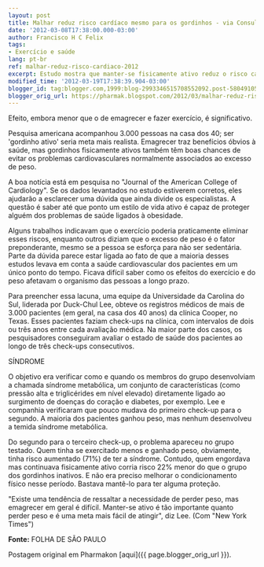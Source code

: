 ```yaml
---
layout: post
title: Malhar reduz risco cardíaco mesmo para os gordinhos - via Consulfarma
date: '2012-03-08T17:38:00.000-03:00'
author: Francisco H C Felix
tags:
- Exercício e saúde
lang: pt-br
ref: malhar-reduz-risco-cardiaco-2012
excerpt: Estudo mostra que manter-se fisicamente ativo reduz o risco cardíaco mesmo em pessoas acima do peso, reforçando a importância da atividade física para a saúde cardiovascular.
modified_time: '2012-03-19T17:38:39.904-03:00'
blogger_id: tag:blogger.com,1999:blog-2993346515708552092.post-5804910547774687347
blogger_orig_url: https://pharmak.blogspot.com/2012/03/malhar-reduz-risco-cardiaco-mesmo-para.html
---
```


Efeito, embora menor que o de emagrecer e fazer exercício, é significativo.
<!--more-->

Pesquisa americana acompanhou 3.000 pessoas na casa dos 40; ser 'gordinho ativo' seria meta mais realista. Emagrecer traz benefícios óbvios à saúde, mas gordinhos fisicamente ativos também têm boas chances de evitar os problemas cardiovasculares normalmente associados ao excesso de peso.

A boa notícia está em pesquisa no "Journal of the American College of Cardiology". Se os dados levantados no estudo estiverem corretos, eles ajudarão a esclarecer uma dúvida que ainda divide os especialistas. A questão é saber até que ponto um estilo de vida ativo é capaz de proteger alguém dos problemas de saúde ligados à obesidade.

Alguns trabalhos indicavam que o exercício poderia praticamente eliminar esses riscos, enquanto outros diziam que o excesso de peso é o fator preponderante, mesmo se a pessoa se esforça para não ser sedentária. Parte da dúvida parece estar ligada ao fato de que a maioria desses estudos levava em conta a saúde cardiovascular dos pacientes em um único ponto do tempo. Ficava difícil saber como os efeitos do exercício e do peso afetavam o organismo das pessoas a longo prazo.

Para preencher essa lacuna, uma equipe da Universidade da Carolina do Sul, liderada por Duck-Chul Lee, obteve os registros médicos de mais de 3.000 pacientes (em geral, na casa dos 40 anos) da clínica Cooper, no Texas. Esses pacientes faziam check-ups na clínica, com intervalos de dois ou três anos entre cada avaliação médica. Na maior parte dos casos, os pesquisadores conseguiram avaliar o estado de saúde dos pacientes ao longo de três check-ups consecutivos.

SÍNDROME

O objetivo era verificar como e quando os membros do grupo desenvolviam a chamada síndrome metabólica, um conjunto de características (como pressão alta e triglicérides em nível elevado) diretamente ligado ao surgimento de doenças do coração e diabetes, por exemplo. Lee e companhia verificaram que pouco mudava do primeiro check-up para o segundo. A maioria dos pacientes ganhou peso, mas nenhum desenvolveu a temida síndrome metabólica.

Do segundo para o terceiro check-up, o problema apareceu no grupo testado. Quem tinha se exercitado menos e ganhado peso, obviamente, tinha risco aumentado (71%) de ter a síndrome. Contudo, quem engordava mas continuava fisicamente ativo corria risco 22% menor do que o grupo dos gordinhos inativos. E não era preciso melhorar o condicionamento físico nesse período. Bastava mantê-lo para ter alguma proteção.

"Existe uma tendência de ressaltar a necessidade de perder peso, mas emagrecer em geral é difícil. Manter-se ativo é tão importante quanto perder peso e é uma meta mais fácil de atingir", diz Lee. (Com "New York Times")

**Fonte:** FOLHA DE SÃO PAULO

Postagem original em Pharmakon [aqui]({{ page.blogger_orig_url }}).
